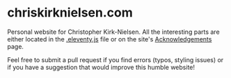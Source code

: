 # chriskirknielsen.com

Personal website for Christopher Kirk-Nielsen. All the interesting parts are either located in the [.eleventy.js](./.eleventy.js) file or on the site's [Acknowledgements](https://chriskirknielsen.com/acknowledgements/) page.

Feel free to submit a pull request if you find errors (typos, styling issues) or if you have a suggestion that would improve this humble website!
